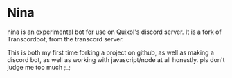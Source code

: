 # Nina
nina is an experimental bot for use on Quixol's discord server. It is a fork of Transcordbot, from the transcord server. 

This is both my first time forking a project on github, as well as making a discord bot, as well as working with javascript/node at all honestly. pls don't judge me too much ;_;
